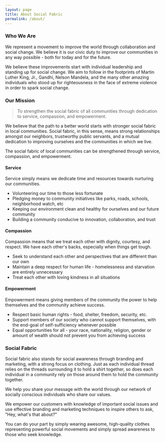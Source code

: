 ```yaml
---
layout: page
title: About Social Fabric
permalink: /about/
---
```


### Who We Are
We represent a movement to improve the world through collaboration and social change. We believe it is our civic duty to improve our communities in any way possible - both for today and for the future.

We believe these improvements start with individual leadership and standing up for social change. We aim to follow in the footprints of Martin Luther King, Jr., Gandhi, Nelson Mandela, and the many other amazing individuals who stood up for righteousness in the face of extreme violence in order to spark social change.

### Our Mission

> To strengthen the social fabric of all communities through dedication to service, compassion, and empowerment.

We believe that the path to a better world starts with stronger social fabric in local communities. Social fabric, in this sense, means strong relationships amongst our neighbors, trustworthy public servants, and a mutual dedication to improving ourselves and the communities in which we live.

The social fabric of local communities can be strengthened through service, compassion, and empowerment.

#### Service
Service simply means we dedicate time and resources towards nurturing our communities.

- Volunteering our time to those less fortunate
- Pledging money to community initiatives like parks, roads, schools, neighborhood watch, etc
- Keeping our environment clean and healthy for ourselves and our future community
- Building a community conducive to innovation, collaboration, and trust

#### Compassion
Compassion means that we treat each other with dignity, courtesy, and respect. We have each other's backs, especially when things get tough.

- Seek to understand each other and perspectives that are different than our own
- Maintain a deep respect for human life - homelessness and starvation are entirely unnecessary
- Treat each other with loving kindness in all situations

#### Empowerment
Empowerment means giving members of the community the power to help themselves and the community achieve success.

- Respect basic human rights - food, shelter, freedom, security, etc.
- Support members of our society who cannot support themselves, with the end-goal of self-sufficiency whenever possible
- Equal opportunities for all - your race, nationality, religion, gender or amount of wealth should not prevent you from achieving success

### Social Fabric
Social fabric also stands for social awareness through branding and marketing, with a strong focus on clothing.  Just as each individual thread relies on the threads surrounding it to hold a shirt together, so does each individual in a community rely on those around them to hold the community together.

We help you share your message with the world through our network of socially conscious individuals who share our values.

We empower our customers with knowledge of important social issues and use effective branding and marketing techniques to inspire others to ask, "Hey, what's that about?"

You can do your part by simply wearing awesome, high-quality clothes representing powerful social movements and simply spread awareness to those who seek knowledge.

